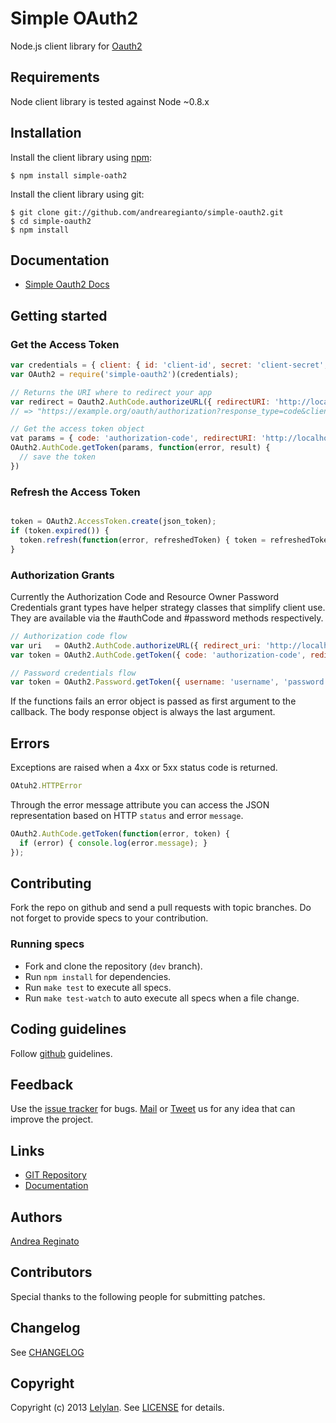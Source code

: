 # Simple OAuth2

Node.js client library for [Oauth2](http://oauth.net/2/)


## Requirements

Node client library is tested against Node ~0.8.x


## Installation

Install the client library using [npm](http://npmjs.org/):

    $ npm install simple-oath2

Install the client library using git:

    $ git clone git://github.com/andrearegianto/simple-oauth2.git
    $ cd simple-oauth2
    $ npm install


## Documentation

* [Simple Oauth2 Docs](git://andreareginato.github.com/simple-oauth2)


## Getting started

### Get the Access Token

```javascript
var credentials = { client: { id: 'client-id', secret: 'client-secret', site: 'https://example.org' } };
var OAuth2 = require('simple-oauth2')(credentials);

// Returns the URI where to redirect your app
var redirect = Oauth2.AuthCode.authorizeURL({ redirectURI: 'http://localhost:3000/callback', scope: 'user', state: '02afe928b');
// => "https://example.org/oauth/authorization?response_type=code&client_id=client_id&redirect_uri=http://localhost:3000/callback&scope=user&state=02afe928b"

// Get the access token object
vat params = { code: 'authorization-code', redirectURI: 'http://localhost:3000/callback' }
OAuth2.AuthCode.getToken(params, function(error, result) {
  // save the token
})
```

### Refresh the Access Token

```javascript

token = OAuth2.AccessToken.create(json_token);
if (token.expired()) {
  token.refresh(function(error, refreshedToken) { token = refreshedToken; })
}
```

### Authorization Grants

Currently the Authorization Code and Resource Owner Password Credentials grant types
have helper strategy classes that simplify client use. They are available via the #authCode
and #password methods respectively.

```javascript
// Authorization code flow
var uri   = OAuth2.AuthCode.authorizeURL({ redirect_uri: 'http://localhost:3000/callback');
var token = OAuth2.AuthCode.getToken({ code: 'authorization-code', redirectURI: 'http://localhost:3000/callback' }, callback);

// Password credentials flow
var token = OAuth2.Password.getToken({ username: 'username', 'password': 'password' }, callback);
```

If the functions fails an error object is passed as first argument to the callback.
The body response object is always the last argument.


## Errors

Exceptions are raised when a 4xx or 5xx status code is returned.

```javascript
OAtuh2.HTTPError
```

Through the error message attribute you can access the JSON representation
based on HTTP `status` and error `message`.

```javascript
OAuth2.AuthCode.getToken(function(error, token) {
  if (error) { console.log(error.message); }
});
```

## Contributing

Fork the repo on github and send a pull requests with topic branches. Do not forget to
provide specs to your contribution.


### Running specs

* Fork and clone the repository (`dev` branch).
* Run `npm install` for dependencies.
* Run `make test` to execute all specs.
* Run `make test-watch` to auto execute all specs when a file change.


## Coding guidelines

Follow [github](https://github.com/styleguide/) guidelines.


## Feedback

Use the [issue tracker](http://github.com/andreareginato/simple-oauth2/issues) for bugs.
[Mail](mailto:andrea.reginato@.gmail.com) or [Tweet](http://twitter.com/andreareginato) us
for any idea that can improve the project.


## Links

* [GIT Repository](http://github.com/andreareginato/simple-oauth2)
* [Documentation](http://andreareginato.github.com/simple-oauth2)


## Authors

[Andrea Reginato](http://twitter.com/andreareginato)


## Contributors

Special thanks to the following people for submitting patches.


## Changelog

See [CHANGELOG](simple-oauth2/blob/master/CHANGELOG.md)


## Copyright

Copyright (c) 2013 [Lelylan](http://lelylan.com). See [LICENSE](simple-oauth2/blob/master/LICENSE.md) for details.
